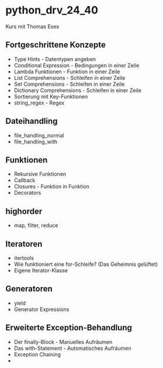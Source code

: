 # python_drv_24_40

Kurs mit Thomas Eses

## Fortgeschrittene Konzepte
- Type Hints - Datentypen angeben
- Conditional Expression - Bedingungen in einer Zeile
- Lambda Funktionen - Funktion in einer Zeile
- List Comprehensions - Schleifen in einer Zeile
- Set Comprehensions - Schleifen in einer Zeile
- Dictionary Comprehensions - Schleifen in einer Zeile
- Sortierung mit Key-Funktionen
- string_regex - Regex 

## Dateihandling
- file_handling_normal
- file_handling_with
 
## Funktionen
- Rekursive Funktionen 
- Callback
- Closures - Funktion in Funktion
- Decorators

## highorder
- map, filter, reduce

## Iteratoren 
- itertools
- Wie funktioniert eine for-Schleife? (Das Geheimnis gelüftet)
- Eigene Iterator-Klasse 

## Generatoren
- yield
- Generator Expressions

## Erweiterte Exception-Behandlung
- Der finally-Block - Manuelles Aufräumen
- Das with-Statement - Automatisches Aufräumen
- Exception Chaining
- 